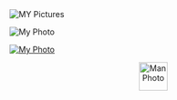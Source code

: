 <img src="https://res.cloudinary.com/gausalmunirtushar/image/upload/v1609266252/21_qv2nsi.jpg" alt="MY Pictures" title="Gaus Al Munir Tushar">

![My Photo](https://res.cloudinary.com/gausalmunirtushar/image/upload/v1609266252/21_qv2nsi.jpg "Gaus Al Munir Tushar")

[![My Photo](https://res.cloudinary.com/gausalmunirtushar/image/upload/v1609266252/21_qv2nsi.jpg "Gaus Al Munir Tushar")](https://gausalmunirtushar.com "Gaus Al Munir Tushar")

<p align="center">
<img src="https://res.cloudinary.com/gausalmunirtushar/image/upload/v1609266252/21_qv2nsi.jpg" alt="Man Photo" title="Gaus Al Munir Tushar" width="50px" height="50px">
</p>